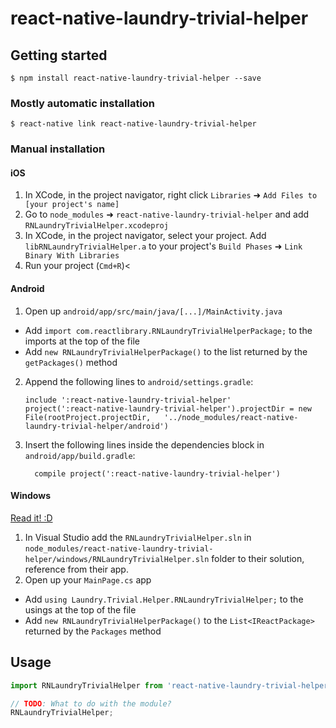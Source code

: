 
# react-native-laundry-trivial-helper

## Getting started

`$ npm install react-native-laundry-trivial-helper --save`

### Mostly automatic installation

`$ react-native link react-native-laundry-trivial-helper`

### Manual installation


#### iOS

1. In XCode, in the project navigator, right click `Libraries` ➜ `Add Files to [your project's name]`
2. Go to `node_modules` ➜ `react-native-laundry-trivial-helper` and add `RNLaundryTrivialHelper.xcodeproj`
3. In XCode, in the project navigator, select your project. Add `libRNLaundryTrivialHelper.a` to your project's `Build Phases` ➜ `Link Binary With Libraries`
4. Run your project (`Cmd+R`)<

#### Android

1. Open up `android/app/src/main/java/[...]/MainActivity.java`
  - Add `import com.reactlibrary.RNLaundryTrivialHelperPackage;` to the imports at the top of the file
  - Add `new RNLaundryTrivialHelperPackage()` to the list returned by the `getPackages()` method
2. Append the following lines to `android/settings.gradle`:
  	```
  	include ':react-native-laundry-trivial-helper'
  	project(':react-native-laundry-trivial-helper').projectDir = new File(rootProject.projectDir, 	'../node_modules/react-native-laundry-trivial-helper/android')
  	```
3. Insert the following lines inside the dependencies block in `android/app/build.gradle`:
  	```
      compile project(':react-native-laundry-trivial-helper')
  	```

#### Windows
[Read it! :D](https://github.com/ReactWindows/react-native)

1. In Visual Studio add the `RNLaundryTrivialHelper.sln` in `node_modules/react-native-laundry-trivial-helper/windows/RNLaundryTrivialHelper.sln` folder to their solution, reference from their app.
2. Open up your `MainPage.cs` app
  - Add `using Laundry.Trivial.Helper.RNLaundryTrivialHelper;` to the usings at the top of the file
  - Add `new RNLaundryTrivialHelperPackage()` to the `List<IReactPackage>` returned by the `Packages` method


## Usage
```javascript
import RNLaundryTrivialHelper from 'react-native-laundry-trivial-helper';

// TODO: What to do with the module?
RNLaundryTrivialHelper;
```
  